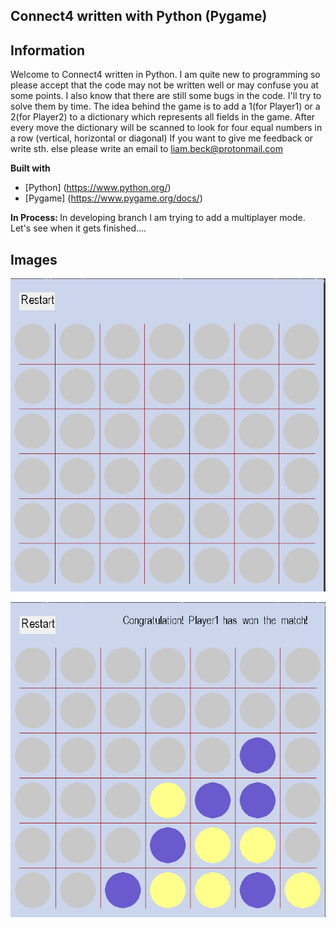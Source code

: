 ## Connect4 written with Python (Pygame)

## Information

Welcome to Connect4 written in Python. I am quite new to programming so please accept that the code 
may not be written well or may confuse you at some points. I also know that there are still
some bugs in the code. I'll try to solve them by time. The idea behind the game is to add a 1(for Player1) 
or a 2(for Player2) to a dictionary which represents all fields in the game. After every move the dictionary 
will be scanned to look for four equal numbers in a row (vertical, horizontal or diagonal) 
If you want to give me feedback or write sth. else please write an email to liam.beck@protonmail.com 

<b>Built with</b>
- [Python] (https://www.python.org/)
- [Pygame] (https://www.pygame.org/docs/)

<b>In Process: </b>
In developing branch I am trying to add a multiplayer mode. Let's see when it gets finished....

## Images
![alt text](images/image2.png "Beginning")

![alt text](images/image1.png "Win")


